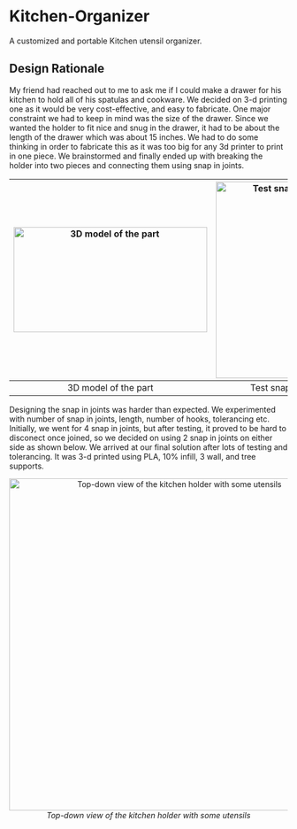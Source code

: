 # Kitchen-Organizer
A customized and portable Kitchen utensil organizer.

## Design Rationale
My friend had reached out to me to ask me if I could make a drawer for his kitchen to hold all of his spatulas and cookware. We decided on 3-d printing one as
it would be very cost-effective, and easy to fabricate. 
One major constraint we had to keep in mind was the size of the drawer. Since we wanted the holder to fit nice and snug in the drawer, it had to be about the length 
of the drawer which was about 15 inches. We had to do some thinking in order to fabricate this as it was too big for any 3d printer to print in one piece. We brainstormed
and finally ended up with breaking the holder into two pieces and connecting them using snap in joints.

|  <img src="https://github.com/user-attachments/assets/f4ceb509-6624-4ceb-8221-fc4f11072648" width="350" height="190" alt="3D model of the part">| <img src="https://github.com/user-attachments/assets/f2725be6-d082-4d67-b092-01e3154ca345" width="260" height="355" alt="Test snap in joints">     |  <img src="https://github.com/user-attachments/assets/aa08e0c5-3991-407d-ae7c-c30d8af153a7" width="260" height="355" alt="Kitchen holder in use"> |
| :---:  |     :---:      |          :---:   |
| 3D model of the part     | Test snap in joints       | Kitchen holder in use      |


Designing the snap in joints was harder than expected. We experimented with number of snap in joints, length, number of hooks, tolerancing etc. Initially, we went for 4 snap in
joints, but after testing, it proved to be hard to disconect once joined, so we decided on using 2 snap in joints on either side as shown below. We arrived at our final solution
after lots of testing and tolerancing. It was 3-d printed using PLA, 10% infill, 3 wall, and tree supports. 


<p align="center">
  <img src="https://github.com/user-attachments/assets/2ec9b0e2-435e-499c-b8ae-dea054c0b0ad" alt="Top-down view of the kitchen holder with some utensils" width="600"/>
  <br/>
  <em>Top-down view of the kitchen holder with some utensils</em>
</p>
